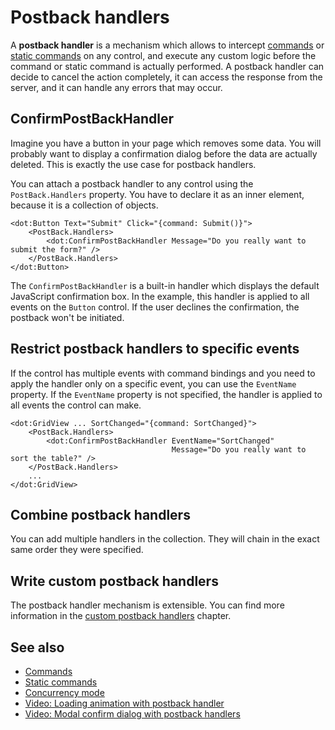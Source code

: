 # Postback handlers

A **postback handler** is a mechanism which allows to intercept [commands](commands) or [static commands](static-commands) on any control, and execute any custom logic before the command or static command is actually performed. A postback handler can decide to cancel the action completely, it can access the response from the server, and it can handle any errors that may occur.

## ConfirmPostBackHandler

Imagine you have a button in your page which removes some data. You will probably want to display a confirmation dialog before the data are actually deleted. This is exactly the use case for postback handlers.

You can attach a postback handler to any control using the `PostBack.Handlers` property. You have to declare it as an inner element, because it is a collection of objects. 

```DOTHTML
<dot:Button Text="Submit" Click="{command: Submit()}">
    <PostBack.Handlers>
        <dot:ConfirmPostBackHandler Message="Do you really want to submit the form?" />
    </PostBack.Handlers>
</dot:Button>
```

The `ConfirmPostBackHandler` is a built-in handler which displays the default JavaScript confirmation box. In the example, this handler is applied to all events on the `Button` control. If the user declines the confirmation, the postback won't be initiated.

## Restrict postback handlers to specific events

If the control has multiple events with command bindings and you need to apply the handler only on a specific event, you can use the `EventName` property. 
If the `EventName` property is not specified, the handler is applied to all events the control can make.

```DOTHTML
<dot:GridView ... SortChanged="{command: SortChanged}">
    <PostBack.Handlers>
        <dot:ConfirmPostBackHandler EventName="SortChanged" 
                                    Message="Do you really want to sort the table?" />
    </PostBack.Handlers>
    ...
</dot:GridView>
```

## Combine postback handlers

You can add multiple handlers in the collection. They will chain in the exact same order they were specified.

## Write custom postback handlers

The postback handler mechanism is extensible. You can find more information in the [custom postback handlers](~/pages/concepts/control-development/custom-postback-handlers) chapter.

## See also

* [Commands](commands)
* [Static commands](static-commands)
* [Concurrency mode](concurrency-mode)
* [Video: Loading animation with postback handler](https://www.youtube.com/watch?v=EeHSMaIEUWA&ab_channel=DotVVM)
* [Video: Modal confirm dialog with postback handlers](https://www.youtube.com/watch?v=m0B5aTQCn1Y&ab_channel=DotVVM)

